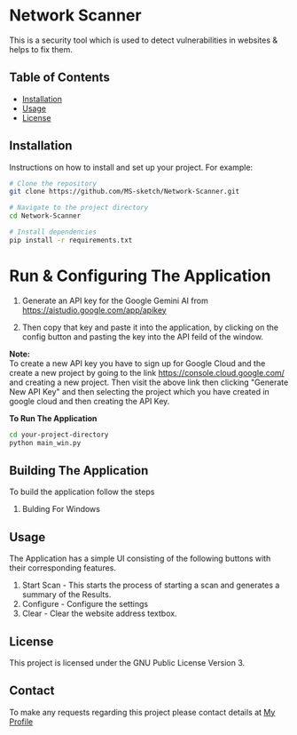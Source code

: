 # Network Scanner

This is a security tool which is used to detect vulnerabilities in websites & helps to fix them.

## Table of Contents

- [Installation](#installation)
- [Usage](#usage)
- [License](#license)

## Installation

Instructions on how to install and set up your project. For example:

```bash
# Clone the repository
git clone https://github.com/MS-sketch/Network-Scanner.git

# Navigate to the project directory
cd Network-Scanner

# Install dependencies
pip install -r requirements.txt


```

# Run & Configuring The Application
1. Generate an API key for the Google Gemini AI from https://aistudio.google.com/app/apikey
  
2. Then copy that key and paste it into the application, by clicking on the config button and pasting the key into 
the API feild of the window.

**Note:** <br>
To create a new API key you have to sign up for Google Cloud and the create a new project by going to the link https://console.cloud.google.com/ and
creating a new project. Then visit the above link then clicking "Generate New API Key" and then selecting the project which you have created in google 
cloud and then creating the API Key.

**To Run The Application**

```bash
cd your-project-directory
python main_win.py
```

## Building The Application
To build the application follow the steps
1. Bulding For Windows

## Usage
The Application has a simple UI consisting of the following buttons with their corresponding features.

1. Start Scan - This starts the process of starting a scan and generates a summary of the Results.
2. Configure - Configure the settings
3. Clear - Clear the website address textbox.

## License
This project is licensed under the GNU Public License Version 3.

## Contact
To make any requests regarding this project please contact details at [My Profile](https://github.com/MS-sketch/)
